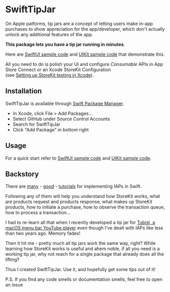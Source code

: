 # SwiftTipJar

On Apple patforms, tip jars are a concept of letting users make in-app purchases to show appreciation for the app/developer, which don't actually unlock any additional features of the app.

**This package lets you have a tip jar running in minutes**. 

Here are [SwiftUI sample code](https://github.com/dkasaj/SwiftTipJar-SwiftUI-Example) and [UIKit sample code](https://github.com/dkasaj/SwiftTipJar-UIKit-Example) that demonstrate this.

All you need to do is polish your UI and configure _Consumable_ APIs in App Store Connect or an Xcode StoreKit Configuration<br>(see [Setting up StoreKit testing in Xcode](https://developer.apple.com/documentation/xcode/setting-up-storekit-testing-in-xcode)).


## Installation

SwiftTipJar is available through [Swift Package Manager](https://swift.org/package-manager/).

- In Xcode, click File > Add Packages...
- Select GitHub under Source Control Accounts
- Search for SwiftTipJar
- Click "Add Package" in bottom right


## Usage

For a quick start refer to [SwiftUI sample code](https://github.com/dkasaj/SwiftTipJar-SwiftUI-Example) and [UIKit sample code](https://github.com/dkasaj/SwiftTipJar-UIKit-Example).

## Backstory

There are [many](https://www.namiml.com/blog/let-your-fans-support-your-app-with-a-tip-jar) - [good](https://www.appcoda.com/in-app-purchases-guide/) -  [tutorials](https://levelup.gitconnected.com/beginner-ios-dev-in-app-purchase-iap-made-simple-with-swiftystorekit-3add60e9065d) for implementing IAPs in Swift. 

Following any of them will help you understand how StoreKit works, what are products request and products response, 
what makes up StoreKit products, how to initiate a purchase, how to observe the transaction queue, how to process a transaction...

I had to re-learn all that when I recently developed a tip jar for [Tubist, a macOS menu bar YouTube player](https://apps.apple.com/hr/app/tubist-menu-bar-for-youtube/id1603180719?mt=12) even though I've dealt with IAPs like less than two years ago. Memory fades!

Then it hit me - pretty much all tip jars work the same way, right? While learning how StoreKit works is useful and ahem noble, if all you need is a working tip jar, why not reach for a single package that already does all the lifting?

Thus I created SwiftTipJar. Use it, and hopefully get some tips out of it!

P.S.
If you find any code smells or documentation smells, feel free to open an issue 
